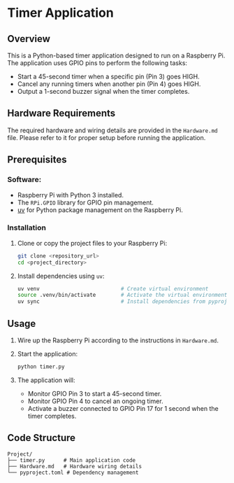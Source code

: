 # Timer Application

## Overview

This is a Python-based timer application designed to run on a Raspberry Pi. The application uses GPIO pins to perform the following tasks:

- Start a 45-second timer when a specific pin (Pin 3) goes HIGH.
- Cancel any running timers when another pin (Pin 4) goes HIGH.
- Output a 1-second buzzer signal when the timer completes.

## Hardware Requirements

The required hardware and wiring details are provided in the `Hardware.md` file. Please refer to it for proper setup before running the application.

## Prerequisites

### Software:

- Raspberry Pi with Python 3 installed.
- The `RPi.GPIO` library for GPIO pin management.
- [uv](https://docs.astral.sh/uv/) for Python package management on the Raspberry Pi.

### Installation

1. Clone or copy the project files to your Raspberry Pi:

   ```bash
   git clone <repository_url>
   cd <project_directory>
   ```

2. Install dependencies using `uv`:
   ```bash
   uv venv                          # Create virtual environment
   source .venv/bin/activate        # Activate the virtual environment
   uv sync                          # Install dependencies from pyproject.toml
   ```

## Usage

1. Wire up the Raspberry Pi according to the instructions in `Hardware.md`.

2. Start the application:

   ```bash
   python timer.py
   ```

3. The application will:
   - Monitor GPIO Pin 3 to start a 45-second timer.
   - Monitor GPIO Pin 4 to cancel an ongoing timer.
   - Activate a buzzer connected to GPIO Pin 17 for 1 second when the timer completes.

## Code Structure

```plaintext
Project/
├── timer.py      # Main application code
├── Hardware.md   # Hardware wiring details
└── pyproject.toml # Dependency management
```
